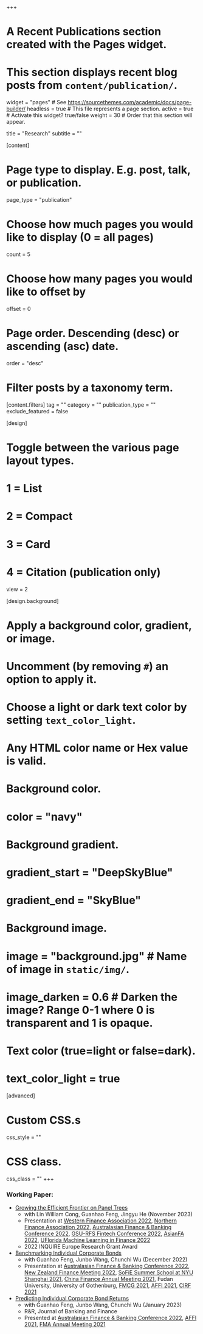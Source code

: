 +++
# A Recent Publications section created with the Pages widget.
# This section displays recent blog posts from `content/publication/`.

widget = "pages"  # See https://sourcethemes.com/academic/docs/page-builder/
headless = true  # This file represents a page section.
active = true  # Activate this widget? true/false
weight = 30  # Order that this section will appear.

title = "Research"
subtitle = ""

[content]
  # Page type to display. E.g. post, talk, or publication.
  page_type = "publication"

  # Choose how much pages you would like to display (0 = all pages)
  count = 5

  # Choose how many pages you would like to offset by
  offset = 0

  # Page order. Descending (desc) or ascending (asc) date.
  order = "desc"

  # Filter posts by a taxonomy term.
  [content.filters]
    tag = ""
    category = ""
    publication_type = ""
    exclude_featured = false

[design]
  # Toggle between the various page layout types.
  #   1 = List
  #   2 = Compact
  #   3 = Card
  #   4 = Citation (publication only)
  view = 2

[design.background]
  # Apply a background color, gradient, or image.
  #   Uncomment (by removing `#`) an option to apply it.
  #   Choose a light or dark text color by setting `text_color_light`.
  #   Any HTML color name or Hex value is valid.

  # Background color.
  # color = "navy"

  # Background gradient.
  # gradient_start = "DeepSkyBlue"
  # gradient_end = "SkyBlue"

  # Background image.
  # image = "background.jpg"  # Name of image in `static/img/`.
  # image_darken = 0.6  # Darken the image? Range 0-1 where 0 is transparent and 1 is opaque.

  # Text color (true=light or false=dark).
  # text_color_light = true  

[advanced]
 # Custom CSS.s
 css_style = ""

 # CSS class.
 css_class = ""
+++

<!-- {{% alert note %}}
Quickly discover relevant content by [filtering publications]({{< ref "/publication/_index.md" >}}).
{{% /alert %}} -->

<!-- ### Publication: -->

### Working Paper:
  - [Growing the Efficient Frontier on Panel Trees](https://papers.ssrn.com/sol3/papers.cfm?abstract_id=3949463)
    - with Lin William Cong, Guanhao Feng, Jingyu He (November 2023)
    - Presentation at 
    [Western Finance Association 2022](https://westernfinance.org/conference/), 
    [Northern Finance Association 2022](https://northernfinanceassociation.org), 
    [Australasian Finance \& Banking Conference 2022](https://www.unsw.edu.au/business/our-schools/banking-finance/news-events/australasian-finance-banking-conference),
    [GSU-RFS Fintech Conference 2022](https://robinson.gsu.edu/academic-departments/finance/georgia-state-fintech-conference/), 
    [AsianFA 2022](https://www.polyu.edu.hk/af/news-and-events/event/2022/7/asianfa/),
    [UFlorida Machine Learning in Finance 2022](https://warrington.ufl.edu/finance-insurance-and-real-estate-department/uf-research-conference-on-machine-learning-in-finance/)
    - 2022 INQUIRE Europe Research Grant Award
  - [Benchmarking Individual Corporate Bonds](https://papers.ssrn.com/sol3/papers.cfm?abstract_id=3940817)
    - with Guanhao Feng, Junbo Wang, Chunchi Wu (December 2022)
    - Presentation at 
    [Australasian Finance \& Banking Conference 2022](https://www.unsw.edu.au/business/our-schools/banking-finance/news-events/australasian-finance-banking-conference),
    [New Zealand Finance Meeting 2022](https://acfr.aut.ac.nz/conferences-and-events/2022-new-zealand-finance-meeting),
    [SoFiE Summer School at NYU Shanghai 2021](https://research.shanghai.nyu.edu/centers-and-institutes/vins/events/2021-sofie-financial-econometrics-summer-school), 
    [China Finance Annual Meeting 2021](http://www.cfam.top/upcoming/), 
    Fudan University, 
    University of Gothenburg, 
    [FMCG 2021](https://www.latrobe.edu.au/business/about/financial-markets-and-corporate-governance-conference), 
    [AFFI 2021](https://affi2021.eventsadmin.com/Home/Welcome), 
    [CIRF 2021](https://cirforum.org/cirf2021/forum.php)
  - [Predicting Individual Corporate Bond Returns](https://papers.ssrn.com/sol3/papers.cfm?abstract_id=3870306)
    - with Guanhao Feng, Junbo Wang, Chunchi Wu (January 2023)
    - R&R, Journal of Banking and Finance
    - Presented at 
    [Australasian Finance \& Banking Conference 2022](https://www.unsw.edu.au/business/our-schools/banking-finance/news-events/australasian-finance-banking-conference),
    [AFFI 2021](https://affi2021.eventsadmin.com/Home/Welcome), 
    [FMA Annual Meeting 2021](https://www.fmaconferences.org/Denver/DenverProgramFULL.htm)


<!-- ### Work in Progress: -->
<!-- - Portfolio Management with Panel Tress -->
  
<!--   - Factor Pricing Using Interpretable and Arbitrage-Free Trees -->
<!--   - Earnings Nowcast and Earnings Surprise -->

<!-- - Measuring Mutual Fund Performance with Characteristic-based Benchmarks: A Machine Learning Approach-->

<!-- - Time Series Efficient and Mean Variance Efficient Portfolio -->

<!-- ### Pre-doctoral Publication:
  - [An Image-Based Approach for Defect Detection on Decorative Sheets](https://link.springer.com/chapter/10.1007/978-3-030-04212-7_58)
    - with Boyu Zhou, Zhongyi Zhou, Xinyi Le
    - ICONIP 2018 (conference) -->
